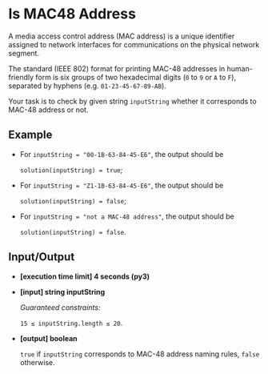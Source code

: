 # Is MAC48 Address

A media access control address (MAC address) is a unique identifier assigned to network interfaces for communications on the physical network segment.

The standard (IEEE 802) format for printing MAC-48 addresses in human-friendly form is six groups of two hexadecimal digits (`0` to `9` or `A` to `F`), separated by hyphens (e.g. `01-23-45-67-89-AB`).

Your task is to check by given string `inputString` whether it corresponds to MAC-48 address or not.

## Example

- For `inputString = "00-1B-63-84-45-E6"`, the output should be

    `solution(inputString) = true`;

- For `inputString = "Z1-1B-63-84-45-E6"`, the output should be

    `solution(inputString) = false`;

- For `inputString = "not a MAC-48 address"`, the output should be

    `solution(inputString) = false`.

## Input/Output

- **[execution time limit] 4 seconds (py3)**

- **[input] string inputString**

	*Guaranteed constraints:*

	`15 ≤ inputString.length ≤ 20`.

- **[output] boolean**

	`true` if `inputString` corresponds to MAC-48 address naming rules, `false` otherwise.
